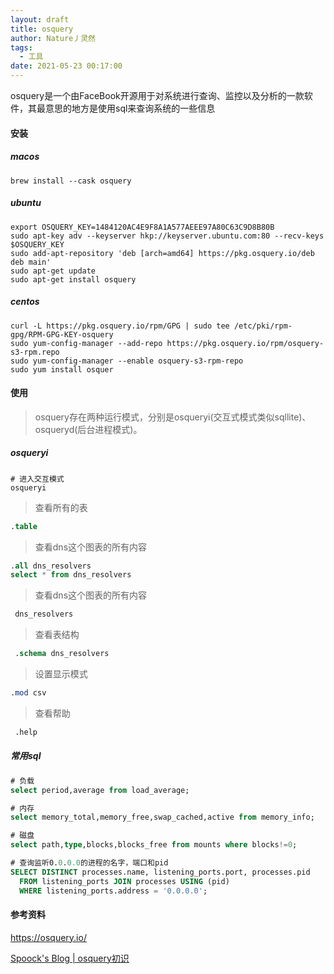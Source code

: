 ```yaml
---
layout: draft
title: osquery
author: Nature丿灵然
tags: 
  - 工具
date: 2021-05-23 00:17:00
---
```

osquery是一个由FaceBook开源用于对系统进行查询、监控以及分析的一款软件，其最意思的地方是使用sql来查询系统的一些信息

<!--more-->

#### 安装

##### macos

```shell
brew install --cask osquery
```

##### ubuntu

```shell
export OSQUERY_KEY=1484120AC4E9F8A1A577AEEE97A80C63C9D8B80B
sudo apt-key adv --keyserver hkp://keyserver.ubuntu.com:80 --recv-keys $OSQUERY_KEY
sudo add-apt-repository 'deb [arch=amd64] https://pkg.osquery.io/deb deb main'
sudo apt-get update
sudo apt-get install osquery
```

##### centos

```shell
curl -L https://pkg.osquery.io/rpm/GPG | sudo tee /etc/pki/rpm-gpg/RPM-GPG-KEY-osquery
sudo yum-config-manager --add-repo https://pkg.osquery.io/rpm/osquery-s3-rpm.repo
sudo yum-config-manager --enable osquery-s3-rpm-repo
sudo yum install osquer
```

#### 使用

> osquery存在两种运行模式，分别是osqueryi(交互式模式类似sqllite)、osqueryd(后台进程模式)。

##### osqueryi

```shell
# 进入交互模式
osqueryi
```

> 查看所有的表

```sql
.table
```

> 查看dns这个图表的所有内容

```sql
.all dns_resolvers
select * from dns_resolvers
```

> 查看dns这个图表的所有内容

```sql
 dns_resolvers
```

> 查看表结构

```sql
 .schema dns_resolvers
```

> 设置显示模式

```sql
.mod csv
```

> 查看帮助

```sql
 .help
```

##### 常用sql

```sql
# 负载
select period,average from load_average;

# 内存
select memory_total,memory_free,swap_cached,active from memory_info;

# 磁盘
select path,type,blocks,blocks_free from mounts where blocks!=0;

# 查询监听0.0.0.0的进程的名字，端口和pid
SELECT DISTINCT processes.name, listening_ports.port, processes.pid
  FROM listening_ports JOIN processes USING (pid)
  WHERE listening_ports.address = '0.0.0.0';

```

#### 参考资料

<https://osquery.io/>

[Spoock's Blog | osquery初识](http://blog.spoock.com/2018/11/26/osquery-intro/)
